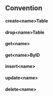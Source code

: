 ## Convention

#### create\<name>Table
#### drop\<name>Table
#### get\<name>
#### get\<name>ByID
#### insert\<name>
#### update\<name>
#### delete\<name>